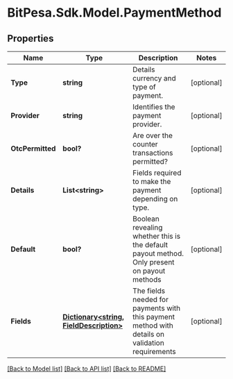 # BitPesa.Sdk.Model.PaymentMethod
## Properties

Name | Type | Description | Notes
------------ | ------------- | ------------- | -------------
**Type** | **string** | Details currency and type of payment. | [optional] 
**Provider** | **string** | Identifies the payment provider. | [optional] 
**OtcPermitted** | **bool?** | Are over the counter transactions permitted? | [optional] 
**Details** | **List&lt;string&gt;** | Fields required to make the payment depending on type. | [optional] 
**Default** | **bool?** | Boolean revealing whether this is the default payout method. Only present on payout methods | [optional] 
**Fields** | [**Dictionary&lt;string, FieldDescription&gt;**](FieldDescription.md) | The fields needed for payments with this payment method with details on validation requirements | [optional] 

[[Back to Model list]](../README.md#documentation-for-models) [[Back to API list]](../README.md#documentation-for-api-endpoints) [[Back to README]](../README.md)

